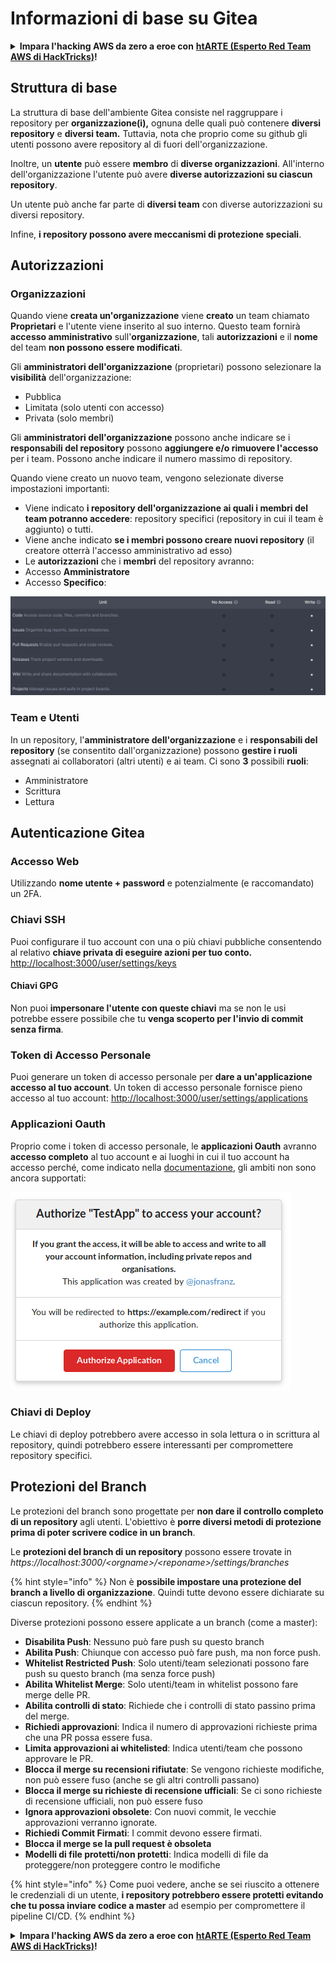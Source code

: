 # Informazioni di base su Gitea

<details>

<summary><strong>Impara l'hacking AWS da zero a eroe con</strong> <a href="https://training.hacktricks.xyz/courses/arte"><strong>htARTE (Esperto Red Team AWS di HackTricks)</strong></a><strong>!</strong></summary>

Altri modi per supportare HackTricks:

* Se vuoi vedere la tua **azienda pubblicizzata su HackTricks** o **scaricare HackTricks in PDF** Controlla i [**PIANI DI ABBONAMENTO**](https://github.com/sponsors/carlospolop)!
* Ottieni il [**merchandising ufficiale di PEASS & HackTricks**](https://peass.creator-spring.com)
* Scopri [**La Famiglia PEASS**](https://opensea.io/collection/the-peass-family), la nostra collezione di [**NFT esclusivi**](https://opensea.io/collection/the-peass-family)
* **Unisciti al** 💬 [**gruppo Discord**](https://discord.gg/hRep4RUj7f) o al [**gruppo telegram**](https://t.me/peass) o **seguici** su **Twitter** 🐦 [**@hacktricks\_live**](https://twitter.com/hacktricks\_live)**.**
* **Condividi i tuoi trucchi di hacking inviando PR ai** [**HackTricks**](https://github.com/carlospolop/hacktricks) e [**HackTricks Cloud**](https://github.com/carlospolop/hacktricks-cloud) repos di github.

</details>

## Struttura di base

La struttura di base dell'ambiente Gitea consiste nel raggruppare i repository per **organizzazione(i),** ognuna delle quali può contenere **diversi repository** e **diversi team.** Tuttavia, nota che proprio come su github gli utenti possono avere repository al di fuori dell'organizzazione.

Inoltre, un **utente** può essere **membro** di **diverse organizzazioni**. All'interno dell'organizzazione l'utente può avere **diverse autorizzazioni su ciascun repository**.

Un utente può anche far parte di **diversi team** con diverse autorizzazioni su diversi repository.

Infine, **i repository possono avere meccanismi di protezione speciali**.

## Autorizzazioni

### Organizzazioni

Quando viene **creata un'organizzazione** viene **creato** un team chiamato **Proprietari** e l'utente viene inserito al suo interno. Questo team fornirà **accesso amministrativo** sull'**organizzazione**, tali **autorizzazioni** e il **nome** del team **non possono essere modificati**.

Gli **amministratori dell'organizzazione** (proprietari) possono selezionare la **visibilità** dell'organizzazione:

* Pubblica
* Limitata (solo utenti con accesso)
* Privata (solo membri)

Gli **amministratori dell'organizzazione** possono anche indicare se i **responsabili del repository** possono **aggiungere e/o rimuovere l'accesso** per i team. Possono anche indicare il numero massimo di repository.

Quando viene creato un nuovo team, vengono selezionate diverse impostazioni importanti:

* Viene indicato **i repository dell'organizzazione ai quali i membri del team potranno accedere**: repository specifici (repository in cui il team è aggiunto) o tutti.
* Viene anche indicato **se i membri possono creare nuovi repository** (il creatore otterrà l'accesso amministrativo ad esso)
* Le **autorizzazioni** che i **membri** del repository avranno:
* Accesso **Amministratore**
* Accesso **Specifico**:

![](<../../.gitbook/assets/image (118).png>)

### Team e Utenti

In un repository, l'**amministratore dell'organizzazione** e i **responsabili del repository** (se consentito dall'organizzazione) possono **gestire i ruoli** assegnati ai collaboratori (altri utenti) e ai team. Ci sono **3** possibili **ruoli**:

* Amministratore
* Scrittura
* Lettura

## Autenticazione Gitea

### Accesso Web

Utilizzando **nome utente + password** e potenzialmente (e raccomandato) un 2FA.

### **Chiavi SSH**

Puoi configurare il tuo account con una o più chiavi pubbliche consentendo al relativo **chiave privata di eseguire azioni per tuo conto.** [http://localhost:3000/user/settings/keys](http://localhost:3000/user/settings/keys)

#### **Chiavi GPG**

Non puoi **impersonare l'utente con queste chiavi** ma se non le usi potrebbe essere possibile che tu **venga scoperto per l'invio di commit senza firma**.

### **Token di Accesso Personale**

Puoi generare un token di accesso personale per **dare a un'applicazione accesso al tuo account**. Un token di accesso personale fornisce pieno accesso al tuo account: [http://localhost:3000/user/settings/applications](http://localhost:3000/user/settings/applications)

### Applicazioni Oauth

Proprio come i token di accesso personale, le **applicazioni Oauth** avranno **accesso completo** al tuo account e ai luoghi in cui il tuo account ha accesso perché, come indicato nella [documentazione](https://docs.gitea.io/en-us/oauth2-provider/#scopes), gli ambiti non sono ancora supportati:

![](<../../.gitbook/assets/image (194).png>)

### Chiavi di Deploy

Le chiavi di deploy potrebbero avere accesso in sola lettura o in scrittura al repository, quindi potrebbero essere interessanti per compromettere repository specifici.

## Protezioni del Branch

Le protezioni del branch sono progettate per **non dare il controllo completo di un repository** agli utenti. L'obiettivo è **porre diversi metodi di protezione prima di poter scrivere codice in un branch**.

Le **protezioni del branch di un repository** possono essere trovate in _https://localhost:3000/\<orgname>/\<reponame>/settings/branches_

{% hint style="info" %}
Non è **possibile impostare una protezione del branch a livello di organizzazione**. Quindi tutte devono essere dichiarate su ciascun repository.
{% endhint %}

Diverse protezioni possono essere applicate a un branch (come a master):

* **Disabilita Push**: Nessuno può fare push su questo branch
* **Abilita Push**: Chiunque con accesso può fare push, ma non force push.
* **Whitelist Restricted Push**: Solo utenti/team selezionati possono fare push su questo branch (ma senza force push)
* **Abilita Whitelist Merge**: Solo utenti/team in whitelist possono fare merge delle PR.
* **Abilita controlli di stato**: Richiede che i controlli di stato passino prima del merge.
* **Richiedi approvazioni**: Indica il numero di approvazioni richieste prima che una PR possa essere fusa.
* **Limita approvazioni ai whitelisted**: Indica utenti/team che possono approvare le PR.
* **Blocca il merge su recensioni rifiutate**: Se vengono richieste modifiche, non può essere fuso (anche se gli altri controlli passano)
* **Blocca il merge su richieste di recensione ufficiali**: Se ci sono richieste di recensione ufficiali, non può essere fuso
* **Ignora approvazioni obsolete**: Con nuovi commit, le vecchie approvazioni verranno ignorate.
* **Richiedi Commit Firmati**: I commit devono essere firmati.
* **Blocca il merge se la pull request è obsoleta**
* **Modelli di file protetti/non protetti**: Indica modelli di file da proteggere/non proteggere contro le modifiche

{% hint style="info" %}
Come puoi vedere, anche se sei riuscito a ottenere le credenziali di un utente, **i repository potrebbero essere protetti evitando che tu possa inviare codice a master** ad esempio per compromettere il pipeline CI/CD.
{% endhint %}

<details>

<summary><strong>Impara l'hacking AWS da zero a eroe con</strong> <a href="https://training.hacktricks.xyz/courses/arte"><strong>htARTE (Esperto Red Team AWS di HackTricks)</strong></a><strong>!</strong></summary>

Altri modi per supportare HackTricks:

* Se vuoi vedere la tua **azienda pubblicizzata su HackTricks** o **scaricare HackTricks in PDF** Controlla i [**PIANI DI ABBONAMENTO**](https://github.com/sponsors/carlospolop)!
* Ottieni il [**merchandising ufficiale di PEASS & HackTricks**](https://peass.creator-spring.com)
* Scopri [**La Famiglia PEASS**](https://opensea.io/collection/the-peass-family), la nostra collezione di [**NFT esclusivi**](https://opensea.io/collection/the-peass-family)
* **Unisciti al** 💬 [**gruppo Discord**](https://discord.gg/hRep4RUj7f) o al [**gruppo telegram**](https://t.me/peass) o **seguici** su **Twitter** 🐦 [**@hacktricks\_live**](https://twitter.com/hacktricks\_live)**.**
* **Condividi i tuoi trucchi di hacking inviando PR ai** [**HackTricks**](https://github.com/carlospolop/hacktricks) e [**HackTricks Cloud**](https://github.com/carlospolop/hacktricks-cloud) repos di github.

</details>
